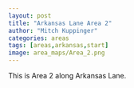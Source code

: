 ```yaml
---
layout: post
title: "Arkansas Lane Area 2"
author: "Mitch Kuppinger"
categories: areas
tags: [areas,arkansas,start]
image: area_maps/Area_2.png
---
```


This is Area 2 along Arkansas Lane.
